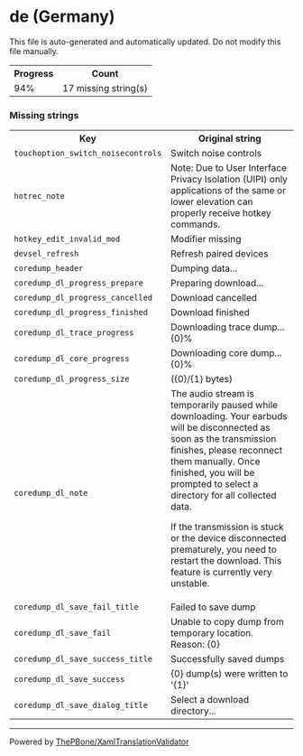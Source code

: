 # de (Germany)

This file is auto-generated and automatically updated. Do not modify this file manually.

<table>
<tr><th>Progress</th><th>Count</th></tr>
<tr><td>94%</td><td>17 missing string(s)</td></tr>
</table>

### Missing strings

<table>
<tr><th>Key</th><th>Original string</th></tr>
<tr><td><code>touchoption_switch_noisecontrols<code></td><td>Switch noise controls</td></tr>
<tr><td><code>hotrec_note<code></td><td>Note: Due to User Interface Privacy Isolation (UIPI) only applications of the same or lower elevation can properly receive hotkey commands.</td></tr>
<tr><td><code>hotkey_edit_invalid_mod<code></td><td>Modifier missing</td></tr>
<tr><td><code>devsel_refresh<code></td><td>Refresh paired devices</td></tr>
<tr><td><code>coredump_header<code></td><td>Dumping data...</td></tr>
<tr><td><code>coredump_dl_progress_prepare<code></td><td>Preparing download...</td></tr>
<tr><td><code>coredump_dl_progress_cancelled<code></td><td>Download cancelled</td></tr>
<tr><td><code>coredump_dl_progress_finished<code></td><td>Download finished</td></tr>
<tr><td><code>coredump_dl_trace_progress<code></td><td>Downloading trace dump... {0}%</td></tr>
<tr><td><code>coredump_dl_core_progress<code></td><td>Downloading core dump... {0}%</td></tr>
<tr><td><code>coredump_dl_progress_size<code></td><td>({0}/{1} bytes)</td></tr>
<tr><td><code>coredump_dl_note<code></td><td>
        The audio stream is temporarily paused while downloading. Your earbuds will be disconnected as soon as the transmission finishes, please reconnect them manually.
Once finished, you will be prompted to select a directory for all collected data.

If the transmission is stuck or the device disconnected prematurely, you need to restart the download. This feature is currently very unstable. 
    </td></tr>
<tr><td><code>coredump_dl_save_fail_title<code></td><td>Failed to save dump</td></tr>
<tr><td><code>coredump_dl_save_fail<code></td><td>Unable to copy dump from temporary location. Reason: {0}</td></tr>
<tr><td><code>coredump_dl_save_success_title<code></td><td>Successfully saved dumps</td></tr>
<tr><td><code>coredump_dl_save_success<code></td><td>{0} dump(s) were written to '{1}'</td></tr>
<tr><td><code>coredump_dl_save_dialog_title<code></td><td>Select a download directory...</td></tr>

</table>

__________

Powered by [ThePBone/XamlTranslationValidator](https://github.com/ThePBone/XamlTranslationValidator)
